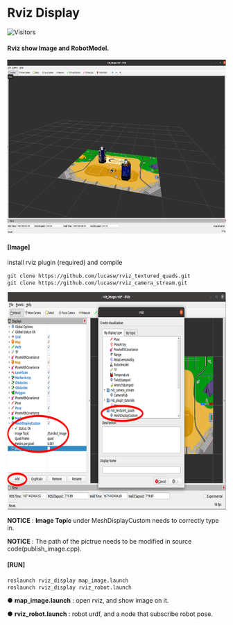 # Rviz Display

![Visitors](https://api.visitorbadge.io/api/visitors?path=https%3A%2F%2Fgithub.com%2Fjingjingccc%2Frviz_display.git&labelColor=%23141414&countColor=%23111144&style=plastic)

#### Rviz show Image and RobotModel.
<img src="example_img.png" height="400">

#### [Image]
install rviz plugin (required) and compile
```
git clone https://github.com/lucasw/rviz_textured_quads.git
git clone https://github.com/lucasw/rviz_camera_stream.git
```

<img src="rviz_setting.png" height="500">

**NOTICE** : **Image Topic** under MeshDisplayCustom needs to correctly type in.

**NOTICE** : The path of the pictrue needs to be modified in source code(publish_image.cpp).

#### [RUN]
```
roslaunch rviz_display map_image.launch
roslaunch rviz_display rviz_robot.launch
```

● **map_image.launch** : open rviz, and show image on it.

● **rviz_robot.launch** : robot urdf, and a node that subscribe robot pose.
